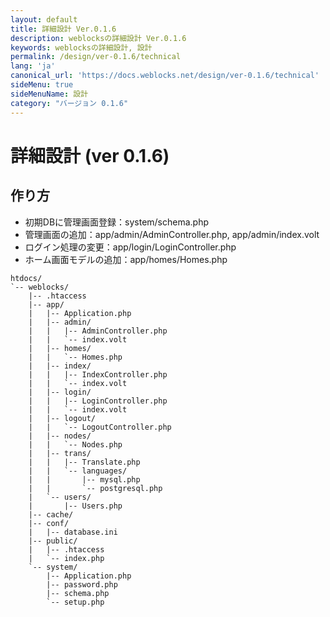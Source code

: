 ```yaml
---
layout: default
title: 詳細設計 Ver.0.1.6
description: weblocksの詳細設計 Ver.0.1.6
keywords: weblocksの詳細設計, 設計
permalink: /design/ver-0.1.6/technical
lang: 'ja'
canonical_url: 'https://docs.weblocks.net/design/ver-0.1.6/technical'
sideMenu: true
sideMenuName: 設計
category: "バージョン 0.1.6"
---
```

<div class="container-fluid">
  <div class="row">
    <div class="col">
      <h1>詳細設計 (ver 0.1.6)</h1>
    </div>
  </div>
  <div class="row">
    <div class="col-12">
      <h2>作り方</h2>
      <p>
        <ul>
          <li>初期DBに管理画面登録：system/schema.php</li>
          <li>管理画面の追加：app/admin/AdminController.php, app/admin/index.volt</li>
          <li>ログイン処理の変更：app/login/LoginController.php</li>
          <li>ホーム画面モデルの追加：app/homes/Homes.php</li>
        </ul>
      </p>
      <p>
        <pre><code class="language-treeview">htdocs/
`-- weblocks/
    |-- .htaccess
    |-- app/
    |   |-- Application.php
    |   |-- admin/
    |   |   |-- AdminController.php
    |   |   `-- index.volt
    |   |-- homes/
    |   |   `-- Homes.php
    |   |-- index/
    |   |   |-- IndexController.php
    |   |   `-- index.volt
    |   |-- login/
    |   |   |-- LoginController.php
    |   |   `-- index.volt
    |   |-- logout/
    |   |   `-- LogoutController.php
    |   |-- nodes/
    |   |   `-- Nodes.php
    |   |-- trans/
    |   |   |-- Translate.php
    |   |   `-- languages/
    |   |       |-- mysql.php
    |   |       `-- postgresql.php
    |   `-- users/
    |       |-- Users.php
    |-- cache/
    |-- conf/
    |   |-- database.ini
    |-- public/
    |   |-- .htaccess
    |   `-- index.php
    `-- system/
        |-- Application.php
        |-- password.php
        |-- schema.php
        `-- setup.php</code></pre>
      </p>
    </div>
  </div>
</div>

